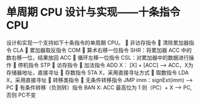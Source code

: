# 单周期 CPU 设计与实现——十条指令 CPU
设计和实现一个支持如下十条指令的单周期 CPU。
 非访存指令
 清除累加器指令 CLA
 累加器取反指令 COM
 算术右移一位指令 SHR：将累加器 ACC 中的数右移一位，结果放回 ACC
 循环左移一位指令 CSL：对累加器中的数据进行操作
 停机指令 STP
 访存指令
 加法指令 ADD X： [X] + [ACC] –> ACC，X为存储器地址，直接寻址
 存数指令 STA X，采用直接寻址方式
 取数指令 LDA X，采用直接寻址
 转移类指令
 无条件转移指令 JMP imm：signExt(imm) –> PC
 有条件转移（负则转）指令 BAN X: ACC 最高位为 1 则（PC）+ X –> PC,否则 PC不变
